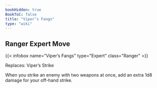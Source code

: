 ```yaml
---
bookHidden: true
BookToC: false
title: "Viper’s Fangs"
type: "wiki"
---
```

## Ranger Expert Move
{{< infobox name="Viper’s Fangs" type="Expert" class="Ranger" >}}

Replaces: Viper’s Strike

When you strike an enemy with two weapons at once, add an extra 1d8 damage for your off-hand strike.